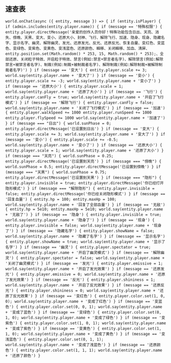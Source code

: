 ## 速查表
`
world.onChat(async ({ entity, message }) => {
    if (entity.isPlayer) {
        if (admin.includes(entity.player.name)) {
            if (message == '特殊权限') { entity.player.directMessage('亲爱的创作人员你好！特殊功能包含日出、天亮、消失、傍晚、天黑、变大、变小、还原大小、封神、飞行、解除飞行、加速、隐身、现身、隐藏名字、显示名字、幽灵、解除幽灵、发光、还原发光、反光、还原反光、恢复血量、变红色、变蓝色、变绿色、变紫色、变黄色、变浅蓝色、还原颜色、瞬移、关闭瞬移、加血、清屏、        entity.position.set(Math.random() * 253, 15, Math.random() * 253);、全部还原、关闭粒子特效、开启粒子特效、禁言(例如:禁言+禁言者名字)、解除禁言(例如:解除禁言+被禁言者名字)、制裁(例如:制裁+被制裁者名字)、解除制裁(例如:解除制裁+被解除制裁者名字)') }
            if (message == '变大') { entity.player.scale += 3; world.say(entity.player.name + '变大了') }
            if (message == '变小') { entity.player.scale += -3; world.say(entity.player.name + '变小了') }
            if (message == '还原大小') { entity.player.scale = 1; world.say(entity.player.name + '还原了大小') }
            if (message == '飞行') { entity.player.canFly = true; world.say(entity.player.name + '开启了飞行模式') }
            if (message == '解除飞行') { entity.player.canFly = false; world.say(entity.player.name + '关闭了飞行模式') }
            if (message == '加速') {
                entity.player.walkSpeed += 1000
                entity.player.runSpeed += 1000
                entity.player.flySpeed += 1000
                world.say(entity.player.name + '加速了')
            }
            if (message === "日出") { world.sunPhase = 0; entity.player.directMessage('已设置到日出') }
            if (message == '变大') { entity.player.scale += 3; world.say(entity.player.name + '变大了') }
            if (message == '变小') { entity.player.scale += -0.5; world.say(entity.player.name + '变小了') }
            if (message == '还原大小') { entity.player.scale = 1; world.say(entity.player.name + '还原了大小') }
            if (message === "天亮") { world.sunPhase = 0.25; entity.player.directMessage('已设置到天亮') }
            if (message === "傍晚") { world.sunPhase = 0.5; entity.player.directMessage('已设置到傍晚') }
            if (message === "天黑") { world.sunPhase = 0.75; entity.player.directMessage('已设置到天黑') }
            if (message === "隐形") { entity.player.invisible = true; entity.player.directMessage('你已经打开隐形模式') }
            if (message === "解除隐形") { entity.player.invisible = false; entity.player.directMessage('你已经关闭隐形模式') }
            if (message == '回复血量') { entity.hp = 100; entity.maxHp = 100; world.say(entity.player.name + '回复了全部血量') }
            if (message == '无敌') { entity.hp = 5e10; entity.maxHp = 5e10; world.say(entity.player.name + '无敌了') }
            if (message == '隐身') { entity.player.invisible = true; world.say(entity.player.name + '隐身了') }
            if (message == '现身') { entity.player.invisible = false; world.say(entity.player.name + '现身了') }
            if (message == '隐藏名字') { entity.player.showName = false; world.say(entity.player.name + '隐藏了名字') }
            if (message == '显示名字') { entity.player.showName = true; world.say(entity.player.name + '显示了名字') }
            if (message == '幽灵') { entity.player.spectator = true; world.say(entity.player.name + '开启了幽灵模式') }
            if (message == '解除幽灵') { entity.player.spectator = false; world.say(entity.player.name + '关闭了幽灵模式') }
            if (message == '发光') { entity.player.emissive = 1; world.say(entity.player.name + '开启了发光效果') }
            if (message == '还原发光') { entity.player.emissive = 0; world.say(entity.player.name + '还原了发光效果') }
            if (message == '反光') { entity.player.shininess = 1; world.say(entity.player.name + '开启了反光效果') }
            if (message == '还原反光') { entity.player.shininess = 0; world.say(entity.player.name + '还原了反光效果') }
            if (message == '变红色') { entity.player.color.set(1, 0, 0); world.say(entity.player.name + '变成了红色') }
            if (message == '变蓝色') { entity.player.color.set(0, 0, 1); world.say(entity.player.name + '变成了蓝色') }
            if (message == '变绿色') { entity.player.color.set(0, 1, 0); world.say(entity.player.name + '变成了绿色') }
            if (message == '变紫色') { entity.player.color.set(1, 0, 1); world.say(entity.player.name + '变成了紫色') }
            if (message == '变黄色') { entity.player.color.set(1, 1, 0); world.say(entity.player.name + '变成了黄色') }
            if (message == '变浅蓝色') { entity.player.color.set(0, 1, 1); world.say(entity.player.name + '变成了浅蓝色') }
            if (message == '还原颜色') { entity.player.color.set(1, 1, 1); world.say(entity.player.name + '还原了颜色') }
`
